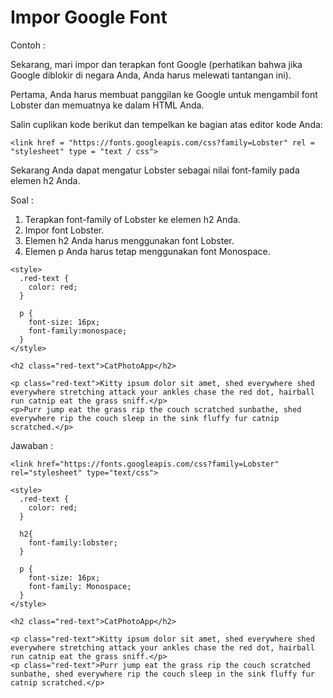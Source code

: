 # Impor Google Font

Contoh :

Sekarang, mari impor dan terapkan font Google \(perhatikan bahwa jika Google diblokir di negara Anda, Anda harus melewati tantangan ini\).

Pertama, Anda harus membuat panggilan ke Google untuk mengambil font Lobster dan memuatnya ke dalam HTML Anda.

Salin cuplikan kode berikut dan tempelkan ke bagian atas editor kode Anda:

```
<link href = "https://fonts.googleapis.com/css?family=Lobster" rel = "stylesheet" type = "text / css">
```

Sekarang Anda dapat mengatur Lobster sebagai nilai font-family pada elemen h2 Anda.

Soal :

1. Terapkan font-family of Lobster ke elemen h2 Anda.
2. Impor font Lobster. 
3. Elemen h2 Anda harus menggunakan font Lobster. 
4. Elemen p Anda harus tetap menggunakan font Monospace.

```
<style>
  .red-text {
    color: red;
  }

  p {
    font-size: 16px;
    font-family:monospace;
  }
</style>

<h2 class="red-text">CatPhotoApp</h2>

<p class="red-text">Kitty ipsum dolor sit amet, shed everywhere shed everywhere stretching attack your ankles chase the red dot, hairball run catnip eat the grass sniff.</p>
<p>Purr jump eat the grass rip the couch scratched sunbathe, shed everywhere rip the couch sleep in the sink fluffy fur catnip scratched.</p>
```

Jawaban :

```
<link href="https://fonts.googleapis.com/css?family=Lobster" rel="stylesheet" type="text/css">

<style>
  .red-text {
    color: red;
  }

  h2{
    font-family:lobster;
  }

  p {
    font-size: 16px;
    font-family: Monospace;
  }
</style>

<h2 class="red-text">CatPhotoApp</h2>

<p class="red-text">Kitty ipsum dolor sit amet, shed everywhere shed everywhere stretching attack your ankles chase the red dot, hairball run catnip eat the grass sniff.</p>
<p class="red-text">Purr jump eat the grass rip the couch scratched sunbathe, shed everywhere rip the couch sleep in the sink fluffy fur catnip scratched.</p>
```



